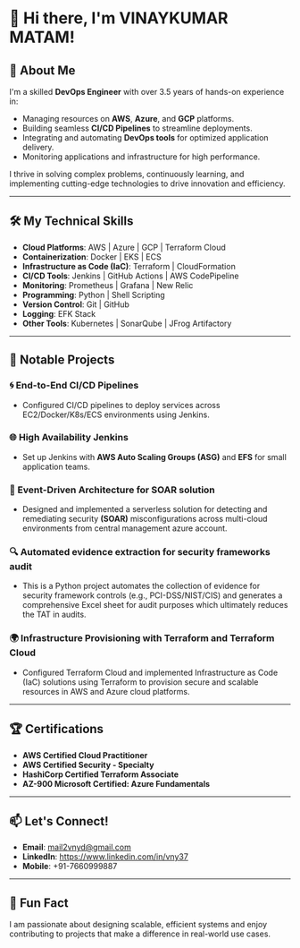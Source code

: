 # 👋 Hi there, I'm VINAYKUMAR MATAM!

## 🚀 About Me
I'm a skilled **DevOps Engineer** with over 3.5 years of hands-on experience in:
- Managing resources on **AWS**, **Azure**, and **GCP** platforms.
- Building seamless **CI/CD Pipelines** to streamline deployments.
- Integrating and automating **DevOps tools** for optimized application delivery.
- Monitoring applications and infrastructure for high performance.

I thrive in solving complex problems, continuously learning, and implementing cutting-edge technologies to drive innovation and efficiency.

---

## 🛠️ My Technical Skills
- **Cloud Platforms**: AWS | Azure | GCP | Terraform Cloud
- **Containerization**: Docker | EKS | ECS
- **Infrastructure as Code (IaC)**: Terraform | CloudFormation
- **CI/CD Tools**: Jenkins | GitHub Actions | AWS CodePipeline
- **Monitoring**: Prometheus | Grafana | New Relic
- **Programming**: Python | Shell Scripting
- **Version Control**: Git | GitHub
- **Logging**: EFK Stack
- **Other Tools**: Kubernetes | SonarQube | JFrog Artifactory

---

## 📂 Notable Projects
### 🌀 End-to-End CI/CD Pipelines
- Configured CI/CD pipelines to deploy services across EC2/Docker/K8s/ECS environments using Jenkins.

### 🌐 High Availability Jenkins
- Set up Jenkins with **AWS Auto Scaling Groups (ASG)** and **EFS** for small application teams.

### 🎯 Event-Driven Architecture for SOAR solution
- Designed and implemented a serverless solution for detecting and remediating security **(SOAR)** misconfigurations across multi-cloud environments from central management azure account.

### 🔍 Automated evidence extraction for security frameworks audit
- This is a Python project automates the collection of evidence for security framework controls (e.g., PCI-DSS/NIST/CIS) and generates a comprehensive Excel sheet for audit purposes which ultimately reduces the TAT in audits.

### 🌍 Infrastructure Provisioning with Terraform and Terraform Cloud
- Configured Terraform Cloud and implemented Infrastructure as Code (IaC) solutions using Terraform to provision secure and scalable resources in AWS and Azure cloud platforms.

---

## 🏆 Certifications
- **AWS Certified Cloud Practitioner**
- **AWS Certified Security - Specialty**
- **HashiCorp Certified Terraform Associate**
- **AZ-900 Microsoft Certified: Azure Fundamentals**

---

## 📫 Let's Connect!
- **Email**: mail2vnyd@gmail.com
- **LinkedIn**: https://www.linkedin.com/in/vny37
- **Mobile**: +91-7660999887

---

## 🌟 Fun Fact
I am passionate about designing scalable, efficient systems and enjoy contributing to projects that make a difference in real-world use cases.
